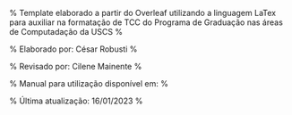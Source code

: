 % Template elaborado a partir do Overleaf utilizando a linguagem LaTex para auxiliar na formatação de TCC do Programa de Graduação nas áreas de Computadação da USCS % 

% Elaborado por: César Robusti %

% Revisado por: Cilene Mainente %

% Manual para utilização disponível em: %

% Última atualização: 16/01/2023 %
